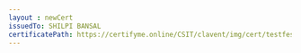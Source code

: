 ```yaml
--- 
layout : newCert 
issuedTo: SHILPI BANSAL
certificatePath: https://certifyme.online/CSIT/clavent/img/cert/testfest/SHILPIBANSAL_8582a.png
--- 
```


